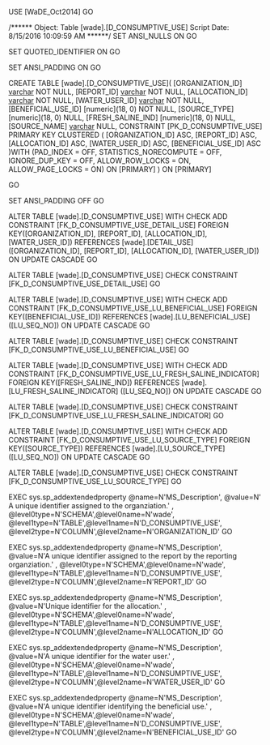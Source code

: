 ﻿USE [WaDE_Oct2014]
GO

/****** Object:  Table [wade].[D_CONSUMPTIVE_USE]    Script Date: 8/15/2016 10:09:59 AM ******/
SET ANSI_NULLS ON
GO

SET QUOTED_IDENTIFIER ON
GO

SET ANSI_PADDING ON
GO

CREATE TABLE [wade].[D_CONSUMPTIVE_USE](
	[ORGANIZATION_ID] [varchar](10) NOT NULL,
	[REPORT_ID] [varchar](35) NOT NULL,
	[ALLOCATION_ID] [varchar](60) NOT NULL,
	[WATER_USER_ID] [varchar](50) NOT NULL,
	[BENEFICIAL_USE_ID] [numeric](18, 0) NOT NULL,
	[SOURCE_TYPE] [numeric](18, 0) NULL,
	[FRESH_SALINE_IND] [numeric](18, 0) NULL,
	[SOURCE_NAME] [varchar](60) NULL,
 CONSTRAINT [PK_D_CONSUMPTIVE_USE] PRIMARY KEY CLUSTERED 
(
	[ORGANIZATION_ID] ASC,
	[REPORT_ID] ASC,
	[ALLOCATION_ID] ASC,
	[WATER_USER_ID] ASC,
	[BENEFICIAL_USE_ID] ASC
)WITH (PAD_INDEX = OFF, STATISTICS_NORECOMPUTE = OFF, IGNORE_DUP_KEY = OFF, ALLOW_ROW_LOCKS = ON, ALLOW_PAGE_LOCKS = ON) ON [PRIMARY]
) ON [PRIMARY]

GO

SET ANSI_PADDING OFF
GO

ALTER TABLE [wade].[D_CONSUMPTIVE_USE]  WITH CHECK ADD  CONSTRAINT [FK_D_CONSUMPTIVE_USE_DETAIL_USE] FOREIGN KEY([ORGANIZATION_ID], [REPORT_ID], [ALLOCATION_ID], [WATER_USER_ID])
REFERENCES [wade].[DETAIL_USE] ([ORGANIZATION_ID], [REPORT_ID], [ALLOCATION_ID], [WATER_USER_ID])
ON UPDATE CASCADE
GO

ALTER TABLE [wade].[D_CONSUMPTIVE_USE] CHECK CONSTRAINT [FK_D_CONSUMPTIVE_USE_DETAIL_USE]
GO

ALTER TABLE [wade].[D_CONSUMPTIVE_USE]  WITH CHECK ADD  CONSTRAINT [FK_D_CONSUMPTIVE_USE_LU_BENEFICIAL_USE] FOREIGN KEY([BENEFICIAL_USE_ID])
REFERENCES [wade].[LU_BENEFICIAL_USE] ([LU_SEQ_NO])
ON UPDATE CASCADE
GO

ALTER TABLE [wade].[D_CONSUMPTIVE_USE] CHECK CONSTRAINT [FK_D_CONSUMPTIVE_USE_LU_BENEFICIAL_USE]
GO

ALTER TABLE [wade].[D_CONSUMPTIVE_USE]  WITH CHECK ADD  CONSTRAINT [FK_D_CONSUMPTIVE_USE_LU_FRESH_SALINE_INDICATOR] FOREIGN KEY([FRESH_SALINE_IND])
REFERENCES [wade].[LU_FRESH_SALINE_INDICATOR] ([LU_SEQ_NO])
ON UPDATE CASCADE
GO

ALTER TABLE [wade].[D_CONSUMPTIVE_USE] CHECK CONSTRAINT [FK_D_CONSUMPTIVE_USE_LU_FRESH_SALINE_INDICATOR]
GO

ALTER TABLE [wade].[D_CONSUMPTIVE_USE]  WITH CHECK ADD  CONSTRAINT [FK_D_CONSUMPTIVE_USE_LU_SOURCE_TYPE] FOREIGN KEY([SOURCE_TYPE])
REFERENCES [wade].[LU_SOURCE_TYPE] ([LU_SEQ_NO])
ON UPDATE CASCADE
GO

ALTER TABLE [wade].[D_CONSUMPTIVE_USE] CHECK CONSTRAINT [FK_D_CONSUMPTIVE_USE_LU_SOURCE_TYPE]
GO

EXEC sys.sp_addextendedproperty @name=N'MS_Description', @value=N' A unique identifier assigned to the organziation.' , @level0type=N'SCHEMA',@level0name=N'wade', @level1type=N'TABLE',@level1name=N'D_CONSUMPTIVE_USE', @level2type=N'COLUMN',@level2name=N'ORGANIZATION_ID'
GO

EXEC sys.sp_addextendedproperty @name=N'MS_Description', @value=N'A unique identifier assigned to the report by the reporting organziation.' , @level0type=N'SCHEMA',@level0name=N'wade', @level1type=N'TABLE',@level1name=N'D_CONSUMPTIVE_USE', @level2type=N'COLUMN',@level2name=N'REPORT_ID'
GO

EXEC sys.sp_addextendedproperty @name=N'MS_Description', @value=N'Unique identifier for the allocation.' , @level0type=N'SCHEMA',@level0name=N'wade', @level1type=N'TABLE',@level1name=N'D_CONSUMPTIVE_USE', @level2type=N'COLUMN',@level2name=N'ALLOCATION_ID'
GO

EXEC sys.sp_addextendedproperty @name=N'MS_Description', @value=N'A unique identifier for the water user.' , @level0type=N'SCHEMA',@level0name=N'wade', @level1type=N'TABLE',@level1name=N'D_CONSUMPTIVE_USE', @level2type=N'COLUMN',@level2name=N'WATER_USER_ID'
GO

EXEC sys.sp_addextendedproperty @name=N'MS_Description', @value=N'A unique identifier identifying the beneficial use.' , @level0type=N'SCHEMA',@level0name=N'wade', @level1type=N'TABLE',@level1name=N'D_CONSUMPTIVE_USE', @level2type=N'COLUMN',@level2name=N'BENEFICIAL_USE_ID'
GO